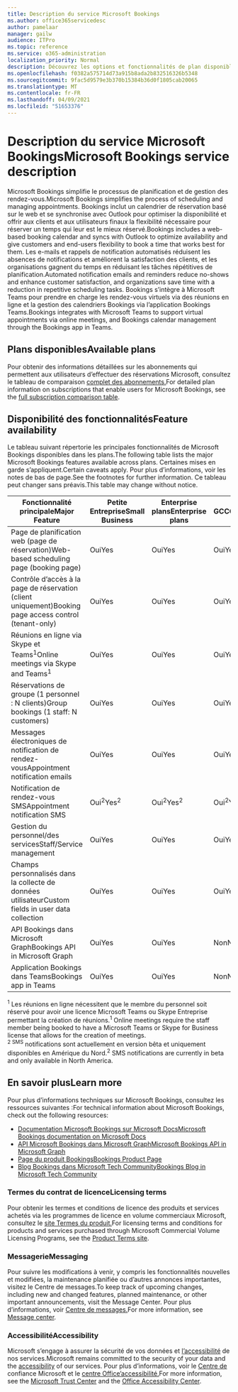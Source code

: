 ```yaml
---
title: Description du service Microsoft Bookings
ms.author: office365servicedesc
author: pamelaar
manager: gailw
audience: ITPro
ms.topic: reference
ms.service: o365-administration
localization_priority: Normal
description: Découvrez les options et fonctionnalités de plan disponibles dans Microsoft Bookings.
ms.openlocfilehash: f0382a575714d73a915b8ada2b832516326b5348
ms.sourcegitcommit: 9fac5d9579e3b370b15384b36d0f1805cab20065
ms.translationtype: MT
ms.contentlocale: fr-FR
ms.lasthandoff: 04/09/2021
ms.locfileid: "51653376"
---
```

# <a name="microsoft-bookings-service-description"></a><span data-ttu-id="f16e2-103">Description du service Microsoft Bookings</span><span class="sxs-lookup"><span data-stu-id="f16e2-103">Microsoft Bookings service description</span></span>

<span data-ttu-id="f16e2-104">Microsoft Bookings simplifie le processus de planification et de gestion des rendez-vous.</span><span class="sxs-lookup"><span data-stu-id="f16e2-104">Microsoft Bookings simplifies the process of scheduling and managing appointments.</span></span> <span data-ttu-id="f16e2-105">Bookings inclut un calendrier de réservation basé sur le web et se synchronise avec Outlook pour optimiser la disponibilité et offrir aux clients et aux utilisateurs finaux la flexibilité nécessaire pour réserver un temps qui leur est le mieux réservé.</span><span class="sxs-lookup"><span data-stu-id="f16e2-105">Bookings includes a web-based booking calendar and syncs with Outlook to optimize availability and give customers and end-users flexibility to book a time that works best for them.</span></span> <span data-ttu-id="f16e2-106">Les e-mails et rappels de notification automatisés réduisent les absences de notifications et améliorent la satisfaction des clients, et les organisations gagnent du temps en réduisant les tâches répétitives de planification.</span><span class="sxs-lookup"><span data-stu-id="f16e2-106">Automated notification emails and reminders reduce no-shows and enhance customer satisfaction, and organizations save time with a reduction in repetitive scheduling tasks.</span></span> <span data-ttu-id="f16e2-107">Bookings s’intègre à Microsoft Teams pour prendre en charge les rendez-vous virtuels via des réunions en ligne et la gestion des calendriers Bookings via l’application Bookings Teams.</span><span class="sxs-lookup"><span data-stu-id="f16e2-107">Bookings integrates with Microsoft Teams to support virtual appointments via online meetings, and Bookings calendar management through the Bookings app in Teams.</span></span>

## <a name="available-plans"></a><span data-ttu-id="f16e2-108">Plans disponibles</span><span class="sxs-lookup"><span data-stu-id="f16e2-108">Available plans</span></span>

<span data-ttu-id="f16e2-109">Pour obtenir des informations détaillées sur les abonnements qui permettent aux utilisateurs d’effectuer des réservations Microsoft, consultez le tableau de comparaison [complet des abonnements.](https://go.microsoft.com/fwlink/?linkid=2139145)</span><span class="sxs-lookup"><span data-stu-id="f16e2-109">For detailed plan information on subscriptions that enable users for Microsoft Bookings, see the  [full subscription comparison table](https://go.microsoft.com/fwlink/?linkid=2139145).</span></span>

## <a name="feature-availability"></a><span data-ttu-id="f16e2-110">Disponibilité des fonctionnalités</span><span class="sxs-lookup"><span data-stu-id="f16e2-110">Feature availability</span></span>

<span data-ttu-id="f16e2-111">Le tableau suivant répertorie les principales fonctionnalités de Microsoft Bookings disponibles dans les plans.</span><span class="sxs-lookup"><span data-stu-id="f16e2-111">The following table lists the major Microsoft Bookings features available across plans.</span></span> <span data-ttu-id="f16e2-112">Certaines mises en garde s’appliquent.</span><span class="sxs-lookup"><span data-stu-id="f16e2-112">Certain caveats apply.</span></span> <span data-ttu-id="f16e2-113">Pour plus d’informations, voir les notes de bas de page.</span><span class="sxs-lookup"><span data-stu-id="f16e2-113">See the footnotes for further information.</span></span> <span data-ttu-id="f16e2-114">Ce tableau peut changer sans préavis.</span><span class="sxs-lookup"><span data-stu-id="f16e2-114">This table may change without notice.</span></span>

| <span data-ttu-id="f16e2-115">Fonctionnalité principale</span><span class="sxs-lookup"><span data-stu-id="f16e2-115">Major Feature</span></span> | <span data-ttu-id="f16e2-116">Petite Entreprise</span><span class="sxs-lookup"><span data-stu-id="f16e2-116">Small Business</span></span> | <span data-ttu-id="f16e2-117">Enterprise plans</span><span class="sxs-lookup"><span data-stu-id="f16e2-117">Enterprise plans</span></span> | <span data-ttu-id="f16e2-118">GCC</span><span class="sxs-lookup"><span data-stu-id="f16e2-118">GCC</span></span> | <span data-ttu-id="f16e2-119">GCC-High</span><span class="sxs-lookup"><span data-stu-id="f16e2-119">GCC-High</span></span> | <span data-ttu-id="f16e2-120">DOD</span><span class="sxs-lookup"><span data-stu-id="f16e2-120">DOD</span></span> | <span data-ttu-id="f16e2-121">Éducation</span><span class="sxs-lookup"><span data-stu-id="f16e2-121">Education</span></span> |
| --- | --- | --- | --- | --- | --- | --- |
| <span data-ttu-id="f16e2-122">Page de planification web (page de réservation)</span><span class="sxs-lookup"><span data-stu-id="f16e2-122">Web-based scheduling page (booking page)</span></span> | <span data-ttu-id="f16e2-123">Oui</span><span class="sxs-lookup"><span data-stu-id="f16e2-123">Yes</span></span> | <span data-ttu-id="f16e2-124">Oui</span><span class="sxs-lookup"><span data-stu-id="f16e2-124">Yes</span></span> | <span data-ttu-id="f16e2-125">Oui</span><span class="sxs-lookup"><span data-stu-id="f16e2-125">Yes</span></span> | <span data-ttu-id="f16e2-126">Non</span><span class="sxs-lookup"><span data-stu-id="f16e2-126">No</span></span> | <span data-ttu-id="f16e2-127">Non</span><span class="sxs-lookup"><span data-stu-id="f16e2-127">No</span></span> | <span data-ttu-id="f16e2-128">Oui</span><span class="sxs-lookup"><span data-stu-id="f16e2-128">Yes</span></span> |
| <span data-ttu-id="f16e2-129">Contrôle d’accès à la page de réservation (client uniquement)</span><span class="sxs-lookup"><span data-stu-id="f16e2-129">Booking page access control (tenant-only)</span></span> | <span data-ttu-id="f16e2-130">Oui</span><span class="sxs-lookup"><span data-stu-id="f16e2-130">Yes</span></span> | <span data-ttu-id="f16e2-131">Oui</span><span class="sxs-lookup"><span data-stu-id="f16e2-131">Yes</span></span> | <span data-ttu-id="f16e2-132">Oui</span><span class="sxs-lookup"><span data-stu-id="f16e2-132">Yes</span></span> | <span data-ttu-id="f16e2-133">Non</span><span class="sxs-lookup"><span data-stu-id="f16e2-133">No</span></span> | <span data-ttu-id="f16e2-134">Non</span><span class="sxs-lookup"><span data-stu-id="f16e2-134">No</span></span> | <span data-ttu-id="f16e2-135">Oui</span><span class="sxs-lookup"><span data-stu-id="f16e2-135">Yes</span></span> |
| <span data-ttu-id="f16e2-136">Réunions en ligne via Skype et Teams<sup>1</sup></span><span class="sxs-lookup"><span data-stu-id="f16e2-136">Online meetings via Skype and Teams<sup>1</sup></span></span> <br/> | <span data-ttu-id="f16e2-137">Oui</span><span class="sxs-lookup"><span data-stu-id="f16e2-137">Yes</span></span> | <span data-ttu-id="f16e2-138">Oui</span><span class="sxs-lookup"><span data-stu-id="f16e2-138">Yes</span></span> | <span data-ttu-id="f16e2-139">Oui</span><span class="sxs-lookup"><span data-stu-id="f16e2-139">Yes</span></span> | <span data-ttu-id="f16e2-140">Non</span><span class="sxs-lookup"><span data-stu-id="f16e2-140">No</span></span> | <span data-ttu-id="f16e2-141">Non</span><span class="sxs-lookup"><span data-stu-id="f16e2-141">No</span></span> | <span data-ttu-id="f16e2-142">Oui</span><span class="sxs-lookup"><span data-stu-id="f16e2-142">Yes</span></span> |
| <span data-ttu-id="f16e2-143">Réservations de groupe (1 personnel : N clients)</span><span class="sxs-lookup"><span data-stu-id="f16e2-143">Group bookings (1 staff: N customers)</span></span> | <span data-ttu-id="f16e2-144">Oui</span><span class="sxs-lookup"><span data-stu-id="f16e2-144">Yes</span></span> | <span data-ttu-id="f16e2-145">Oui</span><span class="sxs-lookup"><span data-stu-id="f16e2-145">Yes</span></span> | <span data-ttu-id="f16e2-146">Oui</span><span class="sxs-lookup"><span data-stu-id="f16e2-146">Yes</span></span> | <span data-ttu-id="f16e2-147">Non</span><span class="sxs-lookup"><span data-stu-id="f16e2-147">No</span></span> | <span data-ttu-id="f16e2-148">Non</span><span class="sxs-lookup"><span data-stu-id="f16e2-148">No</span></span> | <span data-ttu-id="f16e2-149">Oui</span><span class="sxs-lookup"><span data-stu-id="f16e2-149">Yes</span></span> |
| <span data-ttu-id="f16e2-150">Messages électroniques de notification de rendez-vous</span><span class="sxs-lookup"><span data-stu-id="f16e2-150">Appointment notification emails</span></span> | <span data-ttu-id="f16e2-151">Oui</span><span class="sxs-lookup"><span data-stu-id="f16e2-151">Yes</span></span> | <span data-ttu-id="f16e2-152">Oui</span><span class="sxs-lookup"><span data-stu-id="f16e2-152">Yes</span></span> | <span data-ttu-id="f16e2-153">Oui</span><span class="sxs-lookup"><span data-stu-id="f16e2-153">Yes</span></span> | <span data-ttu-id="f16e2-154">Non</span><span class="sxs-lookup"><span data-stu-id="f16e2-154">No</span></span> | <span data-ttu-id="f16e2-155">Non</span><span class="sxs-lookup"><span data-stu-id="f16e2-155">No</span></span> | <span data-ttu-id="f16e2-156">Oui</span><span class="sxs-lookup"><span data-stu-id="f16e2-156">Yes</span></span> |
| <span data-ttu-id="f16e2-157">Notification de rendez-vous SMS</span><span class="sxs-lookup"><span data-stu-id="f16e2-157">Appointment notification SMS</span></span> | <span data-ttu-id="f16e2-158">Oui<sup>2</sup></span><span class="sxs-lookup"><span data-stu-id="f16e2-158">Yes<sup>2</sup></span></span> <br/> | <span data-ttu-id="f16e2-159">Oui<sup>2</sup></span><span class="sxs-lookup"><span data-stu-id="f16e2-159">Yes<sup>2</sup></span></span> <br/> | <span data-ttu-id="f16e2-160">Oui<sup>2</sup></span><span class="sxs-lookup"><span data-stu-id="f16e2-160">Yes<sup>2</sup></span></span> <br/> | <span data-ttu-id="f16e2-161">Non</span><span class="sxs-lookup"><span data-stu-id="f16e2-161">No</span></span> | <span data-ttu-id="f16e2-162">Non</span><span class="sxs-lookup"><span data-stu-id="f16e2-162">No</span></span> | <span data-ttu-id="f16e2-163">Oui</span><span class="sxs-lookup"><span data-stu-id="f16e2-163">Yes</span></span> |
| <span data-ttu-id="f16e2-164">Gestion du personnel/des services</span><span class="sxs-lookup"><span data-stu-id="f16e2-164">Staff/Service management</span></span> | <span data-ttu-id="f16e2-165">Oui</span><span class="sxs-lookup"><span data-stu-id="f16e2-165">Yes</span></span> | <span data-ttu-id="f16e2-166">Oui</span><span class="sxs-lookup"><span data-stu-id="f16e2-166">Yes</span></span> | <span data-ttu-id="f16e2-167">Oui</span><span class="sxs-lookup"><span data-stu-id="f16e2-167">Yes</span></span> | <span data-ttu-id="f16e2-168">Non</span><span class="sxs-lookup"><span data-stu-id="f16e2-168">No</span></span> | <span data-ttu-id="f16e2-169">Non</span><span class="sxs-lookup"><span data-stu-id="f16e2-169">No</span></span> | <span data-ttu-id="f16e2-170">Oui</span><span class="sxs-lookup"><span data-stu-id="f16e2-170">Yes</span></span> |
| <span data-ttu-id="f16e2-171">Champs personnalisés dans la collecte de données utilisateur</span><span class="sxs-lookup"><span data-stu-id="f16e2-171">Custom fields in user data collection</span></span> | <span data-ttu-id="f16e2-172">Oui</span><span class="sxs-lookup"><span data-stu-id="f16e2-172">Yes</span></span> | <span data-ttu-id="f16e2-173">Oui</span><span class="sxs-lookup"><span data-stu-id="f16e2-173">Yes</span></span> | <span data-ttu-id="f16e2-174">Oui</span><span class="sxs-lookup"><span data-stu-id="f16e2-174">Yes</span></span> | <span data-ttu-id="f16e2-175">Non</span><span class="sxs-lookup"><span data-stu-id="f16e2-175">No</span></span> | <span data-ttu-id="f16e2-176">Non</span><span class="sxs-lookup"><span data-stu-id="f16e2-176">No</span></span> | <span data-ttu-id="f16e2-177">Oui</span><span class="sxs-lookup"><span data-stu-id="f16e2-177">Yes</span></span> |
| <span data-ttu-id="f16e2-178">API Bookings dans Microsoft Graph</span><span class="sxs-lookup"><span data-stu-id="f16e2-178">Bookings API in Microsoft Graph</span></span> | <span data-ttu-id="f16e2-179">Oui</span><span class="sxs-lookup"><span data-stu-id="f16e2-179">Yes</span></span> | <span data-ttu-id="f16e2-180">Oui</span><span class="sxs-lookup"><span data-stu-id="f16e2-180">Yes</span></span> | <span data-ttu-id="f16e2-181">Non</span><span class="sxs-lookup"><span data-stu-id="f16e2-181">No</span></span> | <span data-ttu-id="f16e2-182">Non</span><span class="sxs-lookup"><span data-stu-id="f16e2-182">No</span></span> | <span data-ttu-id="f16e2-183">Non</span><span class="sxs-lookup"><span data-stu-id="f16e2-183">No</span></span> | <span data-ttu-id="f16e2-184">Oui</span><span class="sxs-lookup"><span data-stu-id="f16e2-184">Yes</span></span> |
| <span data-ttu-id="f16e2-185">Application Bookings dans Teams</span><span class="sxs-lookup"><span data-stu-id="f16e2-185">Bookings app in Teams</span></span> | <span data-ttu-id="f16e2-186">Oui</span><span class="sxs-lookup"><span data-stu-id="f16e2-186">Yes</span></span> | <span data-ttu-id="f16e2-187">Oui</span><span class="sxs-lookup"><span data-stu-id="f16e2-187">Yes</span></span> | <span data-ttu-id="f16e2-188">Non</span><span class="sxs-lookup"><span data-stu-id="f16e2-188">No</span></span> | <span data-ttu-id="f16e2-189">Non</span><span class="sxs-lookup"><span data-stu-id="f16e2-189">No</span></span> | <span data-ttu-id="f16e2-190">Non</span><span class="sxs-lookup"><span data-stu-id="f16e2-190">No</span></span> | <span data-ttu-id="f16e2-191">Oui</span><span class="sxs-lookup"><span data-stu-id="f16e2-191">Yes</span></span> |

<span data-ttu-id="f16e2-192"><sup>1</sup> Les réunions en ligne nécessitent que le membre du personnel soit réservé pour avoir une licence Microsoft Teams ou Skype Entreprise permettant la création de réunions.</span><span class="sxs-lookup"><span data-stu-id="f16e2-192"><sup>1</sup> Online meetings require the staff member being booked to have a Microsoft Teams or Skype for Business license that allows for the creation of meetings.</span></span>
<br/><span data-ttu-id="f16e2-193"><sup>2 SMS</sup> notifications sont actuellement en version bêta et uniquement disponibles en Amérique du Nord.</span><span class="sxs-lookup"><span data-stu-id="f16e2-193"><sup>2</sup> SMS notifications are currently in beta and only available in North America.</span></span>

## <a name="learn-more"></a><span data-ttu-id="f16e2-194">En savoir plus</span><span class="sxs-lookup"><span data-stu-id="f16e2-194">Learn more</span></span>

<span data-ttu-id="f16e2-195">Pour plus d’informations techniques sur Microsoft Bookings, consultez les ressources suivantes :</span><span class="sxs-lookup"><span data-stu-id="f16e2-195">For technical information about Microsoft Bookings, check out the following resources:</span></span>

- [<span data-ttu-id="f16e2-196">Documentation Microsoft Bookings sur Microsoft Docs</span><span class="sxs-lookup"><span data-stu-id="f16e2-196">Microsoft Bookings documentation on Microsoft Docs</span></span>](/microsoft-365/bookings/bookings-overview?view=o365-worldwide)
- [<span data-ttu-id="f16e2-197">API Microsoft Bookings dans Microsoft Graph</span><span class="sxs-lookup"><span data-stu-id="f16e2-197">Microsoft Bookings API in Microsoft Graph</span></span>](/graph/api/resources/booking-api-overview?view=graph-rest-beta)
- [<span data-ttu-id="f16e2-198">Page du produit Bookings</span><span class="sxs-lookup"><span data-stu-id="f16e2-198">Bookings Product Page</span></span>](https://www.microsoft.com/microsoft-365/business/scheduling-and-booking-app)
- [<span data-ttu-id="f16e2-199">Blog Bookings dans Microsoft Tech Community</span><span class="sxs-lookup"><span data-stu-id="f16e2-199">Bookings Blog in Microsoft Tech Community</span></span>](https://techcommunity.microsoft.com/t5/microsoft-bookings-blog/bg-p/Office365BusinessAppsBlog)

### <a name="licensing-terms"></a><span data-ttu-id="f16e2-200">Termes du contrat de licence</span><span class="sxs-lookup"><span data-stu-id="f16e2-200">Licensing terms</span></span>

<span data-ttu-id="f16e2-201">Pour obtenir les termes et conditions de licence des produits et services achetés via les programmes de licence en volume commerciaux Microsoft, consultez le [site Termes du produit.](https://www.microsoft.com/microsoft-365)</span><span class="sxs-lookup"><span data-stu-id="f16e2-201">For licensing terms and conditions for products and services purchased through Microsoft Commercial Volume Licensing Programs, see the [Product Terms site](https://www.microsoft.com/microsoft-365).</span></span>

### <a name="messaging"></a><span data-ttu-id="f16e2-202">Messagerie</span><span class="sxs-lookup"><span data-stu-id="f16e2-202">Messaging</span></span>

<span data-ttu-id="f16e2-203">Pour suivre les modifications à venir, y compris les fonctionnalités nouvelles et modifiées, la maintenance planifiée ou d’autres annonces importantes, visitez le Centre de messages.</span><span class="sxs-lookup"><span data-stu-id="f16e2-203">To keep track of upcoming changes, including new and changed features, planned maintenance, or other important announcements, visit the Message Center.</span></span> <span data-ttu-id="f16e2-204">Pour plus d’informations, voir [Centre de messages.](/microsoft-365/admin/manage/message-center)</span><span class="sxs-lookup"><span data-stu-id="f16e2-204">For more information, see [Message center](/microsoft-365/admin/manage/message-center).</span></span>

### <a name="accessibility"></a><span data-ttu-id="f16e2-205">Accessibilité</span><span class="sxs-lookup"><span data-stu-id="f16e2-205">Accessibility</span></span>

<span data-ttu-id="f16e2-206">Microsoft s’engage à assurer la sécurité de vos données et [l’accessibilité](https://www.microsoft.com/trust-center/compliance/accessibility) de nos services.</span><span class="sxs-lookup"><span data-stu-id="f16e2-206">Microsoft remains committed to the security of your data and the [accessibility](https://www.microsoft.com/trust-center/compliance/accessibility) of our services.</span></span> <span data-ttu-id="f16e2-207">Pour plus d’informations, voir le [Centre de](https://www.microsoft.com/trust-center) confiance Microsoft et le [centre Office’accessibilité.](https://support.office.com/article/ecab0fcf-d143-4fe8-a2ff-6cd596bddc6d)</span><span class="sxs-lookup"><span data-stu-id="f16e2-207">For more information, see the [Microsoft Trust Center](https://www.microsoft.com/trust-center) and the [Office Accessibility Center](https://support.office.com/article/ecab0fcf-d143-4fe8-a2ff-6cd596bddc6d).</span></span>